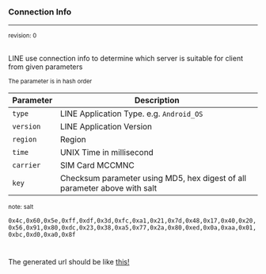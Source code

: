 ### Connection Info
---

<html><small>revision: 0</small></html>

##

LINE use connection info to determine which server is suitable for client from given parameters

<html><small>The parameter is in hash order</small></html>

| Parameter | Description |
|--|--|
| `type` | LINE Application Type. e.g. `Android_OS` |
| `version` | LINE Application Version |
| `region` | Region |
| `time` | UNIX Time in millisecond |
| `carrier` | SIM Card MCCMNC |
| `key` | Checksum parameter using MD5, hex digest of all parameter above with salt

<html><small>note: salt</small></html>

```0x4c,0x60,0x5e,0xff,0xdf,0x3d,0xfc,0xa1,0x21,0x7d,0x48,0x17,0x40,0x20,0x56,0x91,0x80,0xdc,0x23,0x38,0xa5,0x77,0x2a,0x80,0xed,0x0a,0xaa,0x01,0xbc,0xd0,0xa0,0x8f```

#
The generated url should be like [this!](https://legy-jp.line.naver.jp/R?carrier=51089%2C+1-0&key=94d5ba39a0020203929e60a588e0207f&region=ja&time=1606107257&type=Android_OS&version=10.19.3)